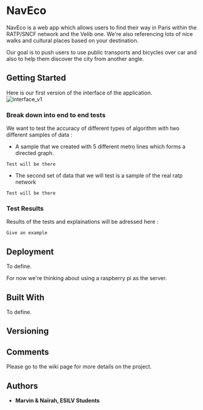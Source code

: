 # NavEco

NavEco is a web app which allows users to find their way in Paris within the RATP/SNCF network and the Velib one.
 We're also referencing lots of nice walks and cultural places based on your destination. 

Our goal is to push users to use public transports and bicycles over car and also to help them discover the city from another angle. 


## Getting Started
Here is our first version of the interface of the application.  
![interface_v1](https://user-images.githubusercontent.com/44749109/47968415-ed2ae780-e069-11e8-9249-eee40aec0eba.png)


### Break down into end to end tests

We want to test the accuracy of different types of algorithm with two different samples of data : 

- A sample that we created with 5 different metro lines which forms a directed graph. 

```
Test will be there 
```

- The second set of data that we will test is a sample of the real ratp network 

```
Test will be there 
```

### Test Results 

Results of the tests and explainations will be adressed here : 

```
Give an example
```

## Deployment

To define. 

For now we're thinking about using a raspberry pi as the server. 

## Built With

To define. 

## Versioning

## Comments 

Please go to the wiki page for more details on the project. 

## Authors

- **Marvin & Naïrah, ESILV Students**



